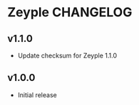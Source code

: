 Zeyple CHANGELOG
================

## v1.1.0
- Update checksum for Zeyple 1.1.0

## v1.0.0
- Initial release

